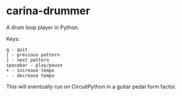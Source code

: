 # carina-drummer
A drum loop player in Python.

Keys:

```
q - quit
[ - previous pattern
] - next pattern
spacebar - play/pause
+ - increase tempo
- - decrease tempo
```

This will eventually run on CircuitPython in a guitar pedal form factor.
